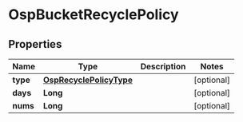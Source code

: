 # OspBucketRecyclePolicy

## Properties
Name | Type | Description | Notes
------------ | ------------- | ------------- | -------------
**type** | [**OspRecyclePolicyType**](OspRecyclePolicyType.md) |  |  [optional]
**days** | **Long** |  |  [optional]
**nums** | **Long** |  |  [optional]
